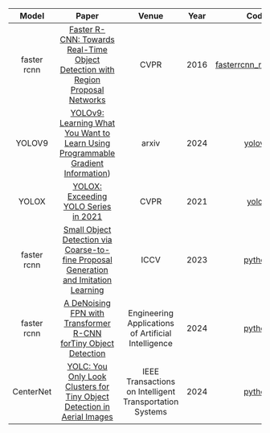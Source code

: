 
| Model | Paper | Venue | Year | Code | Time |
|:-------:|:-------:|:-------:|:-------:|:-------:|:-------:|
| faster rcnn | [Faster R-CNN: Towards Real-Time Object Detection with Region Proposal Networks](https://arxiv.org/abs/1506.01497) | CVPR | 2016 | [fasterrcnn_res50+fpn](https://github.com/WZMIAOMIAO/deep-learning-for-image-processing/blob/master/pytorch_object_detection/faster_rcnn/network_files/faster_rcnn_framework.py) | 2023.10.15 |
| YOLOV9 | [YOLOv9: Learning What You Want to Learn Using Programmable Gradient Information](https://arxiv.org/pdf/2402.13616)) | arxiv | 2024 | [yolov9](https://github.com/WongKinYiu/yolov9) | 2024.4.8 |
| YOLOX | [YOLOX: Exceeding YOLO Series in 2021](https://arxiv.org/abs/2107.08430) | CVPR | 2021 |[yolox](https://github.com/Megvii-BaseDetection/YOLOX) | 2024.5.19 |
| faster rcnn | [Small Object Detection via Coarse-to-fine Proposal Generation and Imitation Learning](https://openaccess.thecvf.com/content/ICCV2023/papers/Yuan_Small_Object_Detection_via_Coarse-to-fine_Proposal_Generation_and_Imitation_Learning_ICCV_2023_paper.pdf) | ICCV | 2023 |[python](https://github.com/shaunyuan22/CFINet) | 2024.6.10 |
| faster rcnn | [A DeNoising FPN with Transformer R-CNN forTiny Object Detection](http://210.45.147.180/s/org/ieee/ieeexplore/G.https/stamp/stamp.jsp?tp=&arnumber=10518058) | Engineering Applications of Artificial Intelligence | 2024 |[python](https://github.com/hoiliu-0801/DNTR) | 2024.6.26 |
| CenterNet | [YOLC: You Only Look Clusters for Tiny Object Detection in Aerial Images](https://arxiv.org/pdf/2404.06180v2) | IEEE Transactions on Intelligent Transportation Systems | 2024 |[python](https://github.com/dawn-ech/yolc) | 2024.6.26 |





































